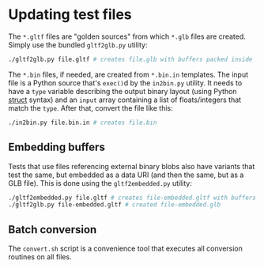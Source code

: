 Updating test files
===================

The `*.gltf` files are "golden sources" from which `*.glb` files are created.
Simply use the bundled `gltf2glb.py` utility:

```sh
./gltf2glb.py file.gltf # creates file.glb with buffers packed inside
```

The `*.bin` files, if needed, are created from `*.bin.in` templates. The input
file is a Python source that's `exec()`d by the `in2bin.py` utility. It needs
to have a `type` variable describing the output binary layout (using Python
[struct](https://docs.python.org/3.6/library/struct.html) syntax) and an
`input` array containing a list of floats/integers that match the `type`. After
that, convert the file like this:

```sh
./in2bin.py file.bin.in # creates file.bin
```

Embedding buffers
-----------------

Tests that use files referencing external binary blobs also have variants that
test the same, but embedded as a data URI (and then the same, but as a GLB
file). This is done using the `gltf2embedded.py` utility:

```sh
./gltf2embedded.py file.gltf # creates file-embedded.gltf with buffers embedded
./gltf2glb.py file-embedded.gltf # created file-embedded.glb
```

Batch conversion
----------------

The `convert.sh` script is a convenience tool that executes all conversion
routines on all files.
